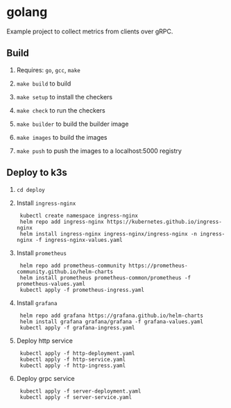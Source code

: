 # golang

Example project to collect metrics from clients over gRPC.

## Build

1. Requires: `go`, `gcc`, `make`

1. `make build` to build

1. `make setup` to install the checkers

1. `make check` to run the checkers

1. `make builder` to build the builder image

1. `make images` to build the images

1. `make push` to push the images to a localhost:5000 registry

## Deploy to k3s

1. `cd deploy`

1. Install `ingress-nginx`

		kubectl create namespace ingress-nginx
		helm repo add ingress-nginx https://kubernetes.github.io/ingress-nginx
		helm install ingress-nginx ingress-nginx/ingress-nginx -n ingress-nginx -f ingress-nginx-values.yaml

1. Install `prometheus`

		helm repo add prometheus-community https://prometheus-community.github.io/helm-charts
		helm install prometheus prometheus-common/prometheus -f prometheus-values.yaml
		kubectl apply -f prometheus-ingress.yaml

1. Install `grafana`

		helm repo add grafana https://grafana.github.io/helm-charts
		helm install grafana grafana/grafana -f grafana-values.yaml
		kubectl apply -f grafana-ingress.yaml

1. Deploy http service

		kubectl apply -f http-deployment.yaml
		kubectl apply -f http-service.yaml
		kubectl apply -f http-ingress.yaml

1. Deploy grpc service

		kubectl apply -f server-deployment.yaml
		kubectl apply -f server-service.yaml

